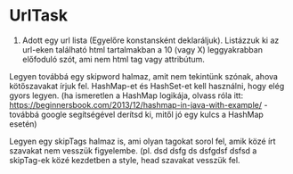 # UrlTask

1. Adott egy url lista (Egyelőre konstansként deklaráljuk). Listázzuk ki
az url-eken található html tartalmakban a 10 (vagy X) leggyakrabban
előfoduló szót, ami nem html tag vagy attribútum.

Legyen továbbá egy skipword halmaz, amit nem tekintünk szónak, ahova
kötőszavakat írjuk fel. HashMap-et és HashSet-et kell használni, hogy
elég gyors legyen. (ha ismeretlen a HashMap logikája, olvass róla itt:
https://beginnersbook.com/2013/12/hashmap-in-java-with-example/ -
továbbá google segítségével derítsd ki, mitől jó egy kulcs a HashMap esetén)

Legyen egy skipTags halmaz is, ami olyan tagokat sorol fel, amik közé
írt szavakat nem vesszük figyelembe.
(pl. <tag1> dsd dsfg ds<tag2><tag2>  dsfgdsf</tag2></tag2> dsfsd<tag1>
a skipTag-ek közé kezdetben a style, head szavakat vesszük fel.

